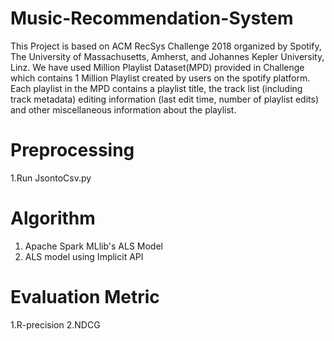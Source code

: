 # Music-Recommendation-System
This Project is based on ACM RecSys Challenge 2018 organized by Spotify, The University of Massachusetts, Amherst, and Johannes Kepler University, Linz.
We have used Million Playlist Dataset(MPD) provided in Challenge which contains 1 Million Playlist created by users on the spotify platform.
Each playlist in the MPD contains a playlist title, the track list (including track metadata) editing information (last edit time, 
number of playlist edits) and other miscellaneous information about the playlist.
# Preprocessing
1.Run JsontoCsv.py
# Algorithm
1. Apache Spark MLlib's ALS Model 
2. ALS model using Implicit API 
# Evaluation Metric
1.R-precision 
2.NDCG 
